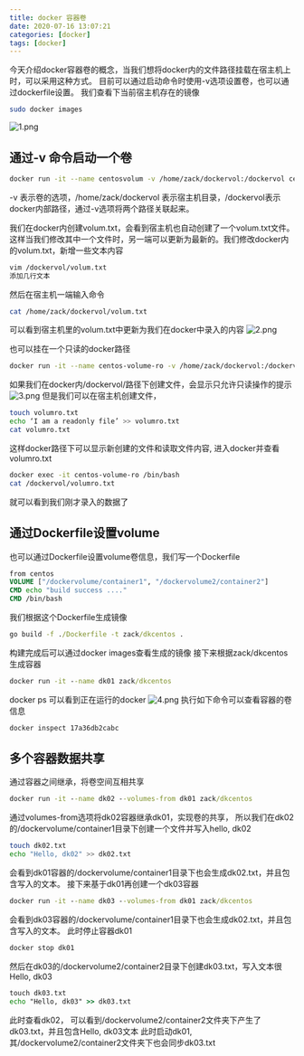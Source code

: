 ```yaml
---
title: docker 容器卷
date: 2020-07-16 13:07:21
categories: [docker]
tags: [docker]
---
```

今天介绍docker容器卷的概念，当我们想将docker内的文件路径挂载在宿主机上时，可以采用这种方式。
目前可以通过启动命令时使用-v选项设置卷，也可以通过dockerfile设置。
我们查看下当前宿主机存在的镜像
``` bash
sudo docker images 
```
<!--more-->
![1.png](1.png)
## 通过-v 命令启动一个卷
``` bash
docker run -it --name centosvolum -v /home/zack/dockervol:/dockervol centos:latest
```
-v 表示卷的选项，/home/zack/dockervol 表示宿主机目录，/dockervol表示docker内部路径，通过-v选项将两个路径关联起来。

我们在docker内创建volum.txt，会看到宿主机也自动创建了一个volum.txt文件。
这样当我们修改其中一个文件时，另一端可以更新为最新的。我们修改docker内的volum.txt，新增一些文本内容
``` bash
vim /dockervol/volum.txt
添加几行文本
```
然后在宿主机一端输入命令
``` bash
cat /home/zack/dockervol/volum.txt
```
可以看到宿主机里的volum.txt中更新为我们在docker中录入的内容
![2.png](2.png)

也可以挂在一个只读的docker路径
``` bash
docker run -it --name centos-volume-ro -v /home/zack/dockervol:/dockervol:ro  centos:latest
```
如果我们在docker内/dockervol/路径下创建文件，会显示只允许只读操作的提示
![3.png](3.png)
但是我们可以在宿主机创建文件，
``` bash
touch volumro.txt
echo ‘I am a readonly file’ >> volumro.txt
cat volumro.txt 
```
这样docker路径下可以显示新创建的文件和读取文件内容, 进入docker并查看volumro.txt
``` bash
docker exec -it centos-volume-ro /bin/bash
cat /dockervol/volumro.txt
```
就可以看到我们刚才录入的数据了
## 通过Dockerfile设置volume
也可以通过Dockerfile设置volume卷信息，我们写一个Dockerfile
``` Dockerfile
from centos
VOLUME ["/dockervolume/container1", "/dockervolume2/container2"]
CMD echo "build success ...."
CMD /bin/bash
```
我们根据这个Dockerfile生成镜像
``` cmd
go build -f ./Dockerfile -t zack/dkcentos .
```
构建完成后可以通过docker images查看生成的镜像
接下来根据zack/dkcentos 生成容器
``` cmd
docker run -it --name dk01 zack/dkcentos
```
docker ps 可以看到正在运行的docker
![4.png](4.png)
执行如下命令可以查看容器的卷信息
``` cmd
docker inspect 17a36db2cabc
```
## 多个容器数据共享
通过容器之间继承，将卷空间互相共享
``` cmd
docker run -it --name dk02 --volumes-from dk01 zack/dkcentos
``` 
通过volumes-from选项将dk02容器继承dk01，实现卷的共享，
所以我们在dk02的/dockervolume/container1目录下创建一个文件并写入hello, dk02
``` bash
touch dk02.txt
echo "Hello, dk02" >> dk02.txt
```
会看到dk01容器的/dockervolume/container1目录下也会生成dk02.txt，并且包含写入的文本。
接下来基于dk01再创建一个dk03容器
``` cmd
docker run -it --name dk03 --volumes-from dk01 zack/dkcentos
``` 
会看到dk03容器的/dockervolume/container1目录下也会生成dk02.txt，并且包含写入的文本。
此时停止容器dk01
``` cmd
docker stop dk01
```
然后在dk03的/dockervolume2/container2目录下创建dk03.txt，写入文本很Hello, dk03
``` cmd
touch dk03.txt
echo "Hello, dk03" >> dk03.txt
```
此时查看dk02， 可以看到/dockervolume2/container2文件夹下产生了dk03.txt，并且包含Hello, dk03文本
此时启动dk01,  其/dockervolume2/container2文件夹下也会同步dk03.txt